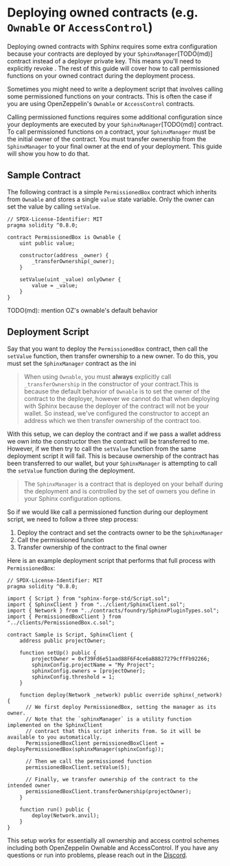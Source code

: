 # Deploying owned contracts (e.g. `Ownable` or `AccessControl`)

Deploying owned contracts with Sphinx requires some extra configuration because your contracts are deployed by your `SphinxManager`[TODO(md)] contract instead of a deployer private key. This means you'll need to explicitly revoke . The rest of this guide will cover how to call permissioned functions on your owned contract during the deployment process.

Sometimes you might need to write a deployment script that involves calling some permissioned functions on your contracts. This is often the case if you are using OpenZeppelin's `Ownable` or `AccessControl` contracts.

Calling permissioned functions requires some additional configuration since your deployments are executed by your `SphinxManager`[TODO(md)] contract. To call permissioned functions on a contract, your `SphinxManager` must be the initial owner of the contract. You must transfer ownership from the `SphinxManager` to your final owner at the end of your deployment. This guide will show you how to do that.

## Sample Contract
The following contract is a simple `PermissionedBox` contract which inherits from `Ownable` and stores a single `value` state variable. Only the owner can set the value by calling `setValue`.

```
// SPDX-License-Identifier: MIT
pragma solidity ^0.8.0;

contract PermissionedBox is Ownable {
    uint public value;

    constructor(address _owner) {
        _transferOwnership(_owner);
    }

    setValue(uint _value) onlyOwner {
        value = _value;
    }
}
```

TODO(md): mention OZ's ownable's default behavior

## Deployment Script
Say that you want to deploy the `PermissionedBox` contract, then call the `setValue` function, then transfer ownership to a new owner. To do this, you must set the `SphinxManager` contract as the ini

> When using `Ownable`, you must **always** explicitly call `_transferOwnership` in the constructor of your contract.This is because the default behavior of `Ownable` is to set the owner of the contract to the deployer, however we cannot do that when deploying with Sphinx because the deployer of the contract will not be your wallet. So instead, we've configured the constructor to accept an address which we then transfer ownership of the contract too.

With this setup, we can deploy the contract and if we pass a wallet address we own into the constructor then the contract will be transferred to me. However, if we then try to call the `setValue` function from the same deployment script it will fail. This is because ownership of the contract has been transferred to our wallet, but your `SphinxManager` is attempting to call the `setValue` function during the deployment.

> The `SphinxManager` is a contract that is deployed on your behalf during the deployment and is controlled by the set of owners you define in your Sphinx configuration options.

So if we would like call a permissioned function during our deployment script, we need to follow a three step process:
1. Deploy the contract and set the contracts owner to be the `SphinxManager`
2. Call the permissioned function
3. Transfer ownership of the contract to the final owner

Here is an example deployment script that performs that full process with `PermissionedBox`:
```
// SPDX-License-Identifier: MIT
pragma solidity ^0.8.0;

import { Script } from "sphinx-forge-std/Script.sol";
import { SphinxClient } from "../client/SphinxClient.sol";
import { Network } from "../contracts/foundry/SphinxPluginTypes.sol";
import { PermissionedBoxClient } from "../clients/PermissionedBox.c.sol";

contract Sample is Script, SphinxClient {
    address public projectOwner;

    function setUp() public {
        projectOwner = 0xf39Fd6e51aad88F6F4ce6aB8827279cffFb92266;
        sphinxConfig.projectName = "My Project";
        sphinxConfig.owners = [projectOwner];
        sphinxConfig.threshold = 1;
    }

    function deploy(Network _network) public override sphinx(_network) {
      // We first deploy PermissionedBox, setting the manager as its owner.
      // Note that the `sphinxManager` is a utility function implemented on the SphinxClient
      // contract that this script inherits from. So it will be available to you automatically.
      PermissionedBoxClient permissionedBoxClient = deployPermissionedBox(sphinxManager(sphinxConfig));

      // Then we call the permissioned function
      permissionedBoxClient.setValue(5);

      // Finally, we transfer ownership of the contract to the intended owner
      permissionedBoxClient.transferOwnership(projectOwner);
    }

    function run() public {
        deploy(Network.anvil);
    }
}
```

This setup works for essentially all ownership and access control schemes including both OpenZeppelin Ownable and AccessControl. If you have any questions or run into problems, please reach out in the [Discord](https://discord.gg/7Gc3DK33Np).
